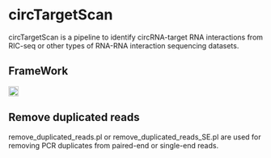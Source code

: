 # **circTargetScan**

circTargetScan is a pipeline to identify circRNA-target RNA interactions from RIC-seq or other types of RNA-RNA interaction sequencing datasets.

## **FrameWork**
<img src="https://github.com/user-attachments/assets/d659c6fe-a788-422a-96ef-7ab077e96b6c" width="20px">

## **Remove duplicated reads**
remove_duplicated_reads.pl or remove_duplicated_reads_SE.pl are used for removing PCR duplicates from paired-end or single-end reads.
